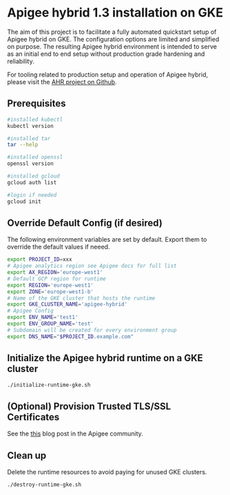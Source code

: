 # Apigee hybrid 1.3 installation on GKE

The aim of this project is to facilitate a fully automated quickstart setup of
Apigee hybrid on GKE. The configuration options are limited and simplified on
purpose. The resulting Apigee hybrid environment is intended to serve as an
initial end to end setup without production grade hardening and reliability.

For tooling related to production setup and operation of Apigee hybrid, please
visit the [AHR project on Github](https://github.com/yuriylesyuk/ahr).

## Prerequisites

```bash
#installed kubectl
kubectl version

#installed tar
tar --help

#installed openssl
openssl version

#installed gcloud
gcloud auth list

#login if needed
gcloud init
```

## Override Default Config (if desired)

The following environment variables are set by default.
Export them to override the default values if neeed.

```bash
export PROJECT_ID=xxx
# Apigee analytics region see Apigee docs for full list
export AX_REGION='europe-west1'
# Default GCP region for runtime
export REGION='europe-west1'
export ZONE='europe-west1-b'
# Name of the GKE cluster that hosts the runtime
export GKE_CLUSTER_NAME='apigee-hybrid'
# Apigee Config
export ENV_NAME='test1'
export ENV_GROUP_NAME='test'
# Subdomain will be created for every environment group
export DNS_NAME="$PROJECT_ID.example.com"
```

## Initialize the Apigee hybrid runtime on a GKE cluster

```bash
./initialize-runtime-gke.sh
```

## (Optional) Provision Trusted TLS/SSL Certificates

See the [this](https://community.apigee.com/articles/86322/free-trusted-ssl-certificates-for-apigee-hybrid-in.html)
 blog post in the Apigee community.

## Clean up

Delete the runtime resources to avoid paying for unused GKE clusters.

```bash
./destroy-runtime-gke.sh
```

